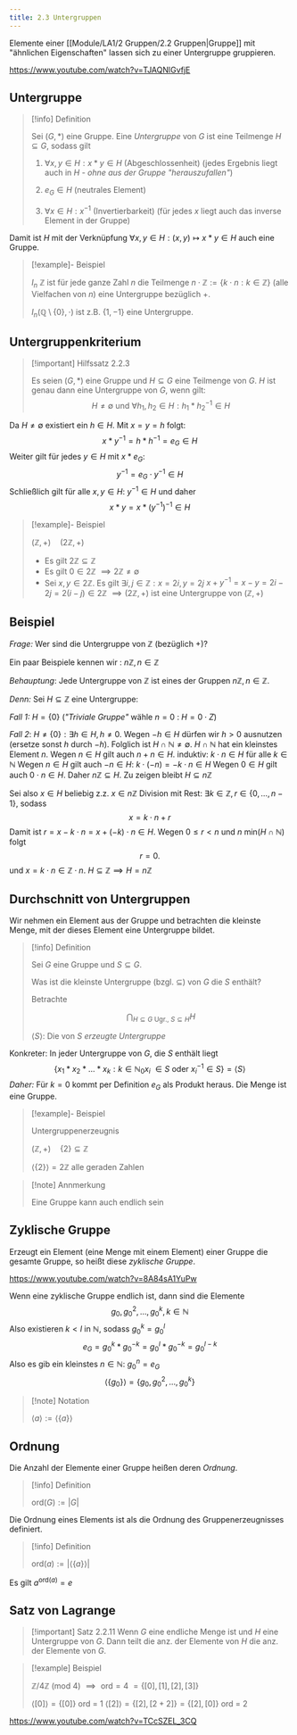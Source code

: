 ```yaml
---
title: 2.3 Untergruppen
---
```


Elemente einer [[Module/LA1/2 Gruppen/2.2 Gruppen|Gruppe]] mit "ähnlichen Eigenschaften" lassen sich zu einer Untergruppe gruppieren.

https://www.youtube.com/watch?v=TJAQNlGvfjE

## Untergruppe

> [!info] Definition 
> 
> Sei $(G, *)$ eine Gruppe. Eine *Untergruppe* von $G$ ist eine Teilmenge $H \subseteq G$, sodass gilt
> 
> 1. $\forall x,y \in H : x * y \in H$ (Abgeschlossenheit)
>    (jedes Ergebnis liegt auch in $H$ - *ohne aus der Gruppe "herauszufallen"*)
>  
> 2. $e_{G} \in H$ (neutrales Element)
> 
> 3. $\forall x \in H : x^{-1}$ (Invertierbarkeit) 
>    (für jedes $x$ liegt auch das inverse Element in der Gruppe)

Damit ist $H$ mit der Verknüpfung $\forall x,y \in H: (x,y) \mapsto x * y \in H$ auch eine Gruppe.

> [!example]- Beispiel 
> 
> $I_{n} \ \mathbb{Z}$ ist für jede ganze Zahl $n$ die Teilmenge $n \cdot\mathbb{Z} := \{ k\cdot n : k \in \mathbb{Z} \}$ (alle Vielfachen von $n$) eine Untergruppe bezüglich $+$.
> 
> $I_{n}(\mathbb{Q} \setminus \{ 0 \}, \cdot)$ ist z.B. $\{ 1, -1 \}$ eine Untergruppe.

## Untergruppenkriterium

> [!important] Hilfssatz 2.2.3
> 
> Es seien $(G, *)$ eine Gruppe und $H \subseteq G$ eine Teilmenge von $G$.
> $H$ ist genau dann eine Untergruppe von $G$, wenn gilt:
> $$
> H \neq \emptyset \text { und } \forall h_1, h_2 \in H: h_1 * h_2^{-1} \in H
> $$

Da $H\neq \emptyset$ existiert ein $h \in H$. Mit $x=y=h$ folgt:
$$
x*y^{-1}=h*h^{-1}=e_{G} \in H
$$
Weiter gilt für jedes $y \in H$ mit $x*e_{G}$:
$$
y^{-1}=e_{G}\cdot y^{-1} \in H
$$
Schließlich gilt für alle $x,y \in H$:  $y^{-1} \in H$ und daher
$$
x*y=x*(y^{-1})^{-1} \in H
$$

> [!example]- Beispiel 
> 
> $(\mathbb{Z}, +) \quad (2\mathbb{Z},+)$
> - Es gilt $2\mathbb{Z} \subseteq \mathbb{Z}$
> - Es gilt $0 \in 2 \mathbb{Z}$ $\implies 2\mathbb{Z}\neq \emptyset$
> - Sei $x,y \in 2\mathbb{Z}$. Es gilt
>   $\exists i, j \in \mathbb{Z} : x=2i, y=2j$
>   $x+y^{-1}=x-y=2i-2j=2(i-j)\in 2\mathbb{Z}$
>   $\implies (2\mathbb{Z}, +)$ ist eine Untergruppe von $(\mathbb{Z},+)$



## Beispiel

*Frage:* Wer sind die Untergruppe von $\mathbb{Z}$ (bezüglich $+$)?

Ein paar Beispiele kennen wir : $n\mathbb{Z}, n \in \mathbb{Z}$

*Behauptung*: Jede Untergruppe von $\mathbb{Z}$ ist eines der Gruppen $n\mathbb{Z}, n \in \mathbb{Z}$.

*Denn:* Sei $H \subseteq \mathbb{Z}$ eine Untergruppe:

*Fall 1:* $H = \{ 0 \}$ (*"Triviale Gruppe"* wähle $n=0$ : $H=0\cdot Z$)

*Fall 2*: $H \neq \{ 0 \}: \exists h \in H, h \neq 0$. Wegen $-h \in H$ dürfen wir $h > 0$ ausnutzen (ersetze sonst $h$ durch $-h$).
Folglich ist $H \cap \mathbb{N} \neq \emptyset$. $H \cap \mathbb{N}$ hat ein kleinstes Element $n$.
Wegen $n \in H$ gilt auch $n+n \in H$.
induktiv: $k \cdot n \in H$ für alle $k \in \mathbb{N}$
Wegen $n \in H$ gilt auch $-n \in H$: $k\cdot(-n)=-k \cdot n \in H$
Wegen $0 \in H$ gilt auch $0\cdot n \in H$.
Daher $n\mathbb{Z} \subseteq H$. Zu zeigen bleibt $H \subseteq n\mathbb{Z}$

Sei also $x \in H$ beliebig z.z. $x \in n\mathbb{Z}$
Division mit Rest: $\exists k \in \mathbb{Z}, r \in \{ 0,\dots,n-1 \}$, sodass 
$$
x=k\cdot n+r
$$
Damit ist $r = x-k\cdot n=x+(-k)\cdot n \in H$.
Wegen $0 \leq r < n$ und $n \text{ min}(H \cap \mathbb{N})$ folgt 
$$
r =0.
$$
und $x=k\cdot n\in\mathbb{Z}\cdot n$.
$H \subseteq \mathbb{Z} \implies H = n\mathbb{Z}$

## Durchschnitt von Untergruppen

Wir nehmen ein Element aus der Gruppe und betrachten die kleinste Menge, mit der dieses Element eine Untergruppe bildet.

> [!info] Definition 
> 
> Sei $G$ eine Gruppe und $S \subseteq G$.
> 
> Was ist die kleinste Untergruppe (bzgl. $\subseteq$) von $G$ die $S$ enthält?
> 
> Betrachte 
> 
> $$
> \displaystyle\bigcap_{H \subseteq G \text{ Ugr.}, \ S \subseteq H}H
> $$
> 
> $\langle S \rangle$: Die von $S$ *erzeugte Untergruppe*

Konkreter:
In jeder Untergruppe von $G$, die $S$ enthält liegt
$$
\{ x_{1} * x_{2} * \dots * x_{k} : k \in \mathbb{N}_{0} x_{i} \ \in S \text{ oder }  x_{i}^{-1} \in S \} = \langle S \rangle
$$
*Daher:* 
 Für $k=0$ kommt per Definition $e_{G}$ als Produkt heraus.
Die Menge ist eine Gruppe.

> [!example]- Beispiel 
> 
> Untergruppenerzeugnis
> 
> $(\mathbb{Z}, +) \quad \{ 2 \} \subseteq \mathbb{Z}$
> 
> $\langle \{ 2 \} \rangle = 2\mathbb{Z}$ alle geraden Zahlen

> [!note] Annmerkung
> 
> Eine Gruppe kann auch endlich sein

## Zyklische Gruppe

Erzeugt ein Element (eine Menge mit einem Element) einer Gruppe die gesamte Gruppe, so heißt diese *zyklische Gruppe*.

https://www.youtube.com/watch?v=8A84sA1YuPw

Wenn eine zyklische Gruppe endlich ist, dann sind die Elemente $$g_{0}, g_{0}^2,\dots,g_{0}^{k}, k \in \mathbb{N}$$ Also existieren $k<l$ in $\mathbb{N}$, sodass $g_{0}^{k}=g_{0}^{l}$
$$e_{G}=g_{0}^{k}*g_{0}^{-k}=g_{0}^{l}*g_{0}^{-k}=g_{0}^{l-k}$$
Also es gib ein kleinstes $n \in \mathbb{N}$: $g_{0}^{n}=e_{G}$ 
$$
\langle \{ g_{0} \} \rangle = \{ g_{0}, g_{0}^2,\dots,g_{0}^{k} \}
$$

> [!note] Notation
> 
> $\langle a \rangle := \langle \{ a \} \rangle$

## Ordnung

Die Anzahl der Elemente einer Gruppe heißen deren *Ordnung*.

> [!info] Definition 
> 
> $\text{ord}(G) := |G|$

Die Ordnung eines Elements ist als die Ordnung des Gruppenerzeugnisses definiert.

> [!info] Definition 
> 
> $\text{ord}(a) := |\langle \{ a \} \rangle|$

Es gilt $a^{\text{ord}(a)}=e$

## Satz von Lagrange

> [!important] Satz 2.2.11
> Wenn $G$ eine endliche Menge ist und $H$ eine Untergruppe von $G$. Dann teilt die anz. der Elemente von $H$ die anz. der Elemente von $G$.

> [!example] Beispiel 
> 
> $\mathbb{Z}\text{/}4\mathbb{Z}$ (mod 4) $\implies \text{ ord}=4$
> $=\{ [0],[1],[2],[3] \}$
> 
> $\langle [0] \rangle = \{ [0] \}$ ord = 1
> $\langle [2] \rangle = \{ [2], [2+2] \} = \{ [2], [0] \}$ ord = 2

https://www.youtube.com/watch?v=TCcSZEL_3CQ
